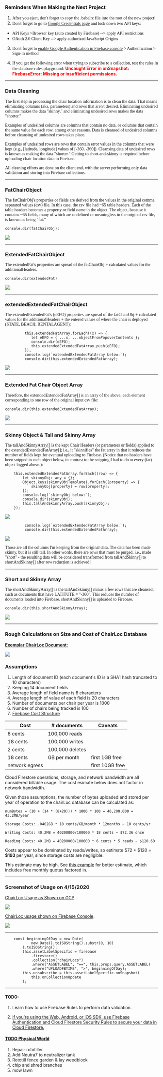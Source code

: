 ### Reminders When Making the Next Project

1. <span style="font-family: 'Verdana';">After you eject, don't forget to copy the .babelrc file into the root of the new project!
2. <span style="font-family: 'Verdana';">Don't forget to go to [Google Credentials page](https://console.cloud.google.com/apis/credentials?project=chairlocations) and lock down two API keys:

-  <span style="font-family: 'Verdana';">API Keys >Browser key (auto created by Firebase) --> apply API restrictions
-  <span style="font-family: 'Verdana';">OAuth 2.0 Client Key --> apply authorized JavaScript Origins

3. <span style="font-family: 'Verdana';">Don't forget to [enable Google Authentication in Firebase console](https://console.firebase.google.com/u/0/project/chairlocations/authentication/providers) > Authentication > Sign-in method

4. <span style="font-family: 'Verdana';">If you get the following error when trying to subscribe to a collection, test the rules in the database rules playground:</span> <span style="color:red;font-weight:bold">**Uncaught Error in onSnapshot: FirebaseError: Missing or insufficient permissions.**

---

### Data Cleaning

<span style="font-family: 'Verdana';">The first step in processing the chair location information is to clean the data. That means eliminating columns (aka, parameters) and rows that aren't desired. Eliminating undesired columns makes the data "skinny," and eliminating undesired rows makes the data "shorter."

<span style="font-family: 'Verdana';">Examples of undesired columns are columns that contain no data, or columns that contain the same value for each row, among other reasons. Data is cleansed of undesired columns before cleansing of undesired rows takes place.

<span style="font-family: 'Verdana';">Examples of undesired rows are rows that contain error values in the columns that were kept (e.g., [latitude, longitude] values of [-360, -360]). Cleansing data of undesired rows is known as making the data "shorter." Getting to short-and-skinny is required before uploading chair location data to Firebase.

<span style="font-family: 'Verdana';">All cleaning efforts are done on the client end, with the server performing only data validation and storing into Firebase collections.

---

### FatChairObject

<span style="font-family: 'Verdana';">The fatChairObj's properties or fields are derived from the values in the original comma separated values (csv) file. In this case, the csv file had ~65 table headers. Each of the table headers becomes a property or field _name_ in the object. The object, because it contains ~65 fields, many of which are undefined or meaningless in the original csv file, is known as being "fat."

`console.dir(fatChairObj):`

![](/markdownImages/fatChairObj.png)

---

### ExtendedFatChairObject

<span style="font-family: 'Verdana';">The extendedFat's properties are spread of the fatChairObj + calculated values for the additionalHeaders.

`console.dir(extendedFat)`

![](/markdownImages/extendedFatChairObj.png)

---

### extendedExtendedFatChairObject

<span style="font-family: 'Verdana';">The extendedExtendedFat's (eEFO) properties are spread of the fatChairObj + calculated values for the additionalHeaders + the entered values of where the chair is deployed (STATE, BEACH, RENTALAGENT):

```
         this.extendedFatArray.forEach((x) => {
            let eEFO = { ...x, ...objectFromPopoverContents };
            console.dir(eEFO);
            this.extendedExtendedFatArray.push(eEFO);
         });
         console.log(`extendedExtendedFatArray below:`);
         console.dir(this.extendedExtendedFatArray);
```

![](/markdownImages/eEFO.png)

---

### Extended Fat Chair Object Array

<span style="font-family: 'Verdana';">Therefore, the extendedExtendedFatArray[] is an array of the above, each element corresponding to one row of the original input csv file:

`console.dir(this.extendedExtendedFatArray);`

![](/markdownImages/eEFOArray.png)

---

### Skinny Object & Tall and Skinny Array

<span style="font-family: 'Verdana';">The tallAndSkinnyArray[] is the kept Chair Headers (or parameters or fields) applied to the extendedExtendedFatArray[]; i.e., it "skinnifies" the fat array in that it reduces the number of fields kept for eventual uploading to Firebase. (Notice that no headers have been snipped in each object below, in contrast to the snipping I had to do to every (fat) object logged above.):

```
    this.extendedExtendedFatArray.forEach((row) => {
        let skinnyObj: any = {};
        Object.keys(skinnyObjTemplate).forEach((property) => {
            skinnyObj[property] = row[property];
        });
        console.log(`skinnyObj below:`);
        console.dir(skinnyObj);
        this.tallAndSkinnyArray.push(skinnyObj);
    });
```

![](/markdownImages/skinnyObject.png)

```
         console.log(`extendedExtendedFatArray below:`);
         console.dir(this.extendedExtendedFatArray);
```

![](/markdownImages/tallAndSkinnyArray.png)

<span style="font-family: 'Verdana';">Those are all the columns I'm keeping from the original data. The data has been made skinny, but it is still tall. In other words, there are rows that must be purged, i.e., made "short" - the resulting data will be considered transformed from tallAndSkinny[] to shortAndSkinny[] after row reduction is achieved!

---

### Short and Skinny Array

<span style="font-family: 'Verdana';">The shortAndSkinnyArray[] is the tallAndSkinny[] minus a few rows that are cleansed, such as documents that have LATITUTE = "-360". This reduces the number of documents loaded into Firebase. shortAndSkinny[] is uploaded to Firebase.

`console.dir(this.shortAndSkinnyArray);`

![](/markdownImages/shortAndSkinnyArray.png)

---

### Rough Calculations on Size and Cost of ChairLoc Database

**<ins>Exemplar ChairLoc Document:</ins>**

![](/markdownImages/exampleDocument.png)

### Assumptions

1. Length of document ID (each document's ID is a SHA1 hash truncated to 10 characters)
2. Keeping 14 document fields
3. Average length of field name is 8 characters
4. Average length of value of each field is 20 characters
5. Number of documents per chair per year is 1000
6. Number of chairs being tracked is 100
7. [Firebase Cost Structure](https://firebase.google.com/docs/firestore/pricing)

| Cost           | # documents     | Caveats         |
| -------------- | --------------- | --------------- |
| 6 cents        | 100,000 reads   |                 |
| 18 cents       | 100,000 writes  |                 |
| 2 cents        | 100,000 deletes |                 |
| 18 cents       | GB per month    | first 1GB free  |
| network egress |                 | first 10GB free |

Cloud Firestore operations, storage, and network bandwidth are all considered billable usage. The cost esimate below does not factor in network bandwidth.

Given those assumptions, the number of bytes uploaded and stored per year of operation to the chairLoc database can be calculated as:

```
numBytes = (10 + (14 * (8+20))) * 1000 * 100 = 40,200,000 = 43.2MB/year

Storage Costs: .0402GB * 18 cents/GB/month * 12months ~ 10 cents/yr

Writing Costs: 40.2MB = 40200000/100000 * 18 cents ~ $72.36 once

Reading Costs: 40.2MB = 40200000/100000 * 6 cents * 5 reads ~ $120.60
```

Costs appear to be dominated by reads/writes, so estimate $72 + $120 = **\$193** per year, since storage costs are negligible.

This estimate may be high. See [this example](https://firebase.google.com/docs/firestore/billing-example) for better estimate, which includes free monthly quotas factored in.

---

### Screenshot of Usage on 4/15/2020

[ChairLoc Usage as Shown on GCP](https://console.cloud.google.com/appengine/quotadetails?project=chairlocations&folder&organizationId)

![](/markdownImages/oneDayUsage.png)

[ChairLoc usage shown on Firebase Console](https://console.firebase.google.com/project/chairlocations/usage).

![](/markdownImages/chairLocsUsage.png)

---

```
    const beginningOfDay = new Date(
            new Date().toISOString().substr(0, 10)
        ).toISOString();
        this.assetLabelSpecific = firebase
            .firestore()
            .collection("chairLocs")
            .where("ASSETLABEL", "==", this.props.query.ASSETLABEL)
            .where("UPLOADFBTIME", ">", beginningOfDay);
        this.unsubscribe = this.assetLabelSpecific.onSnapshot(
            this.onCollectionUpdate
        );
```

---

#### TODO:

1. Learn how to use Firebase Rules to perform data validation.

2. [If you're using the Web, Android, or iOS SDK, use Firebase Authentication and Cloud Firestore Security Rules to secure your data in Cloud Firestore.](https://firebase.google.com/docs/firestore/quickstart#auth-required)

#### <ins>TODO Physical World</ins>

1. Repair rototiller
2. Add Neutra7 to neutralizer tank
3. Rototill fence garden & lay weedblock
4. chip and shred branches
5. mow lawn
